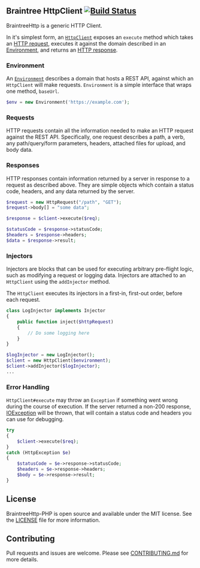 ## Braintree HttpClient [![Build Status](https://travis-ci.org/braintree/braintreehttp_php.svg?branch=master)](https://travis-ci.org/braintree/braintreehttp_php)

BraintreeHttp is a generic HTTP Client.

In it's simplest form, an [`HttpClient`](./lib/BraintreeHttp/HttpClient.php) exposes an `execute` method which takes an [HTTP request](./lib/BraintreeHttp/HttpRequest.php), executes it against the domain described in an [Environment](./lib/BraintreeHttp/Environment.php), and returns an [HTTP response](./lib/BraintreeHttp/HttpResponse.php).

### Environment

An [`Environment`](./lib/braintreehttp/environment.rb) describes a domain that hosts a REST API, against which an `HttpClient` will make requests. `Environment` is a simple interface that wraps one method, `baseUrl`.

```php
$env = new Environment('https://example.com');
```

### Requests

HTTP requests contain all the information needed to make an HTTP request against the REST API. Specifically, one request describes a path, a verb, any path/query/form parameters, headers, attached files for upload, and body data.

### Responses

HTTP responses contain information returned by a server in response to a request as described above. They are simple objects which contain a status code, headers, and any data returned by the server.

```php
$request = new HttpRequest("/path", "GET");
$request->body[] = "some data";

$response = $client->execute($req);

$statusCode = $response->statusCode;
$headers = $response->headers;
$data = $response->result;
```

### Injectors

Injectors are blocks that can be used for executing arbitrary pre-flight logic, such as modifying a request or logging data. Injectors are attached to an `HttpClient` using the `addInjector` method.

The `HttpClient` executes its injectors in a first-in, first-out order, before each request.

```php
class LogInjector implements Injector
{
    public function inject($httpRequest)
    {
        // Do some logging here
    }
}

$logInjector = new LogInjector();
$client = new HttpClient($environment);
$client->addInjector($logInjector);
...
```

### Error Handling

`HttpClient#execute` may throw an `Exception` if something went wrong during the course of execution. If the server returned a non-200 response, [IOException](./lib/BraintreeHttp/IOException.php) will be thrown, that will contain a status code and headers you can use for debugging.

```php
try
{
    $client->execute($req);
}
catch (HttpException $e)
{
    $statusCode = $e->response->statusCode;
    $headers = $e->response->headers;
    $body = $e->response->result;
}
```

## License
BraintreeHttp-PHP is open source and available under the MIT license. See the [LICENSE](./LICENSE) file for more information.

## Contributing
Pull requests and issues are welcome. Please see [CONTRIBUTING.md](./CONTRIBUTING.md) for more details.
